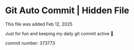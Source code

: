 # Git Auto Commit | Hidden File

This file was added Feb 12, 2025

Just for fun and keeping my daily git commit active 🤪

commit number: 373773
